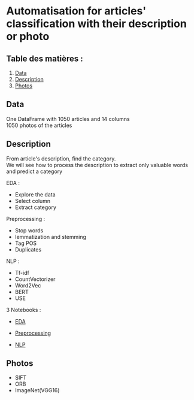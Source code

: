 # Automatisation for  articles' classification with their description or photo

## Table des matières :
1. [Data](#data)
2. [Description](#description)
3. [Photos](#photos)

## Data

One DataFrame with 1050 articles and 14 columns  
1050 photos of the articles


## Description

From article's description, find the category.  
We will see how to process the description to extract only valuable words and predict a category

EDA :
* Explore the data
* Select column
* Extract category

Preprocessing :
* Stop words
* lemmatization and stemming
* Tag POS
* Duplicates

NLP : 
* Tf-idf
* CountVectorizer
* Word2Vec
* BERT
* USE



3 Notebooks : 
* [EDA](https://github.com/Mikael-DataAnalyst/Classification-NLP-ComputerVision/blob/master/notebook_eda.ipynb)  
 
* [Preprocessing](https://github.com/Mikael-DataAnalyst/Classification-NLP-ComputerVision/blob/master/preprocessing_nlp.ipynb) 
* [NLP](https://github.com/Mikael-DataAnalyst/Classification-NLP-ComputerVision/blob/master/notebook_nlp.ipynb)  


## Photos

* SIFT
* ORB
* ImageNet(VGG16)
